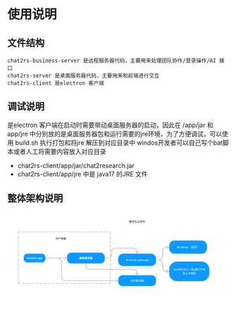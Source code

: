 # 使用说明
## 文件结构
    chat2rs-business-server 是远程服务器代码，主要用来处理团队协作/登录操作/AI 接口
    chat2rs-server 是桌面服务器代码，主要用来和前端进行交互
    chat2rs-client 是electron 客户端
## 调试说明
是electron 客户端在启动时需要带动桌面服务器的启动，因此在 /app/jar 和 app/jre
中分别放的是桌面服务器包和运行需要的jre环境，为了方便调试，可以使用 build.sh 执行打包和将jre 解压到对应目录中
windos开发者可以自己写个bat脚本或者人工将需要内容放入对应目录
*  chat2rs-client/app/jar/chat2research.jar
*  chat2rs-client/app/jre  中是 java17 的JRE 文件

## 整体架构说明
![img.png](img.png)